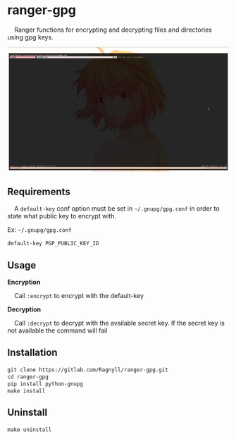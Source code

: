 # ranger-gpg
&nbsp;&nbsp;&nbsp;&nbsp;Ranger functions for encrypting and decrypting files and directories using gpg keys.

![ranger-gpg](assets/ex.gif)

## Requirements
&nbsp;&nbsp;&nbsp;&nbsp;A `default-key` conf option must be set in `~/.gnupg/gpg.conf` in order to state what public key to encrypt with.

Ex: `~/.gnupg/gpg.conf`

```
default-key PGP_PUBLIC_KEY_ID
```

## Usage
**Encryption**

&nbsp;&nbsp;&nbsp;&nbsp;Call `:encrypt` to encrypt with the default-key

**Decryption**

&nbsp;&nbsp;&nbsp;&nbsp;Call `:decrypt` to decrypt with the available secret key. If the secret key is not available the command will fail

## Installation
```
git clone https://gitlab.com/Ragnyll/ranger-gpg.git
cd ranger-gpg
pip install python-gnupg
make install
```

## Uninstall
```
make uninstall
```
